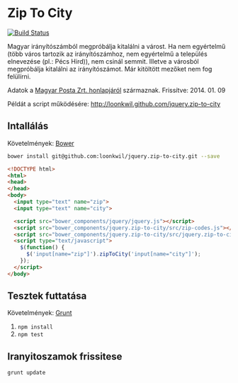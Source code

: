 # Zip To City

[![Build Status](https://travis-ci.org/loonkwil/jquery.zip-to-city.png)](https://travis-ci.org/loonkwil/jquery.zip-to-city)

Magyar irányítószámból megpróbálja kitalálni a várost. Ha nem egyértelmű (több
város tartozik az irányítószámhoz, nem egyértelmű a település elnevezése (pl.:
Pécs Hird)), nem csinál semmit.
Illetve a városból megpróbálja kitalálni az irányítószámot.
Már kitöltött mezőket nem fog felülírni.

Adatok a [Magyar Posta Zrt.
honlapjáról](http://www.posta.hu/ugyfelszolgalat/iranyitoszam_kereso)
származnak.
Frissítve: 2014. 01. 09

Példát a script működésére: http://loonkwil.github.com/jquery.zip-to-city

## Intallálás

Követelmények: [Bower](https://github.com/bower/bower)

```bash
bower install git@github.com:loonkwil/jquery.zip-to-city.git --save
```

```html
<!DOCTYPE html>
<html>
<head>
</head>
<body>
  <input type="text" name="zip">
  <input type="text" name="city">

  <script src="bower_components/jquery/jquery.js"></script>
  <script src="bower_components/jquery.zip-to-city/src/zip-codes.js"></script>
  <script src="bower_components/jquery.zip-to-city/src/jquery.zip-to-city.js"></script>
  <script type="text/javascript">
    $(function() {
      $('input[name="zip"]').zipToCity('input[name="city"]');
    });
  </script>
</body>
```

## Tesztek futtatása

Követelmények: [Grunt](http://gruntjs.com)

 1. `npm install`
 2. `npm test`

## Iranyitoszamok frissitese

`grunt update`
